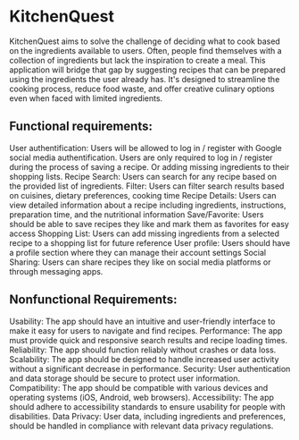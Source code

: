 # KitchenQuest
KitchenQuest aims to solve the challenge of deciding what to cook based on the ingredients available to users. Often, people find themselves with a collection of ingredients but lack the inspiration to create a meal. This application will bridge that gap by suggesting recipes that can be prepared using the ingredients the user already has. It's designed to streamline the cooking process, reduce food waste, and offer creative culinary options even when faced with limited ingredients.

## Functional requirements:
User authentification: Users will be allowed to log in / register with Google social media authentification. Users are only required to log in / register during the process of saving a recipe. Or adding missing ingredients to their shopping lists.
Recipe Search: Users can search for any recipe based on the provided list of ingredients. 
Filter: Users can filter search results based on cuisines, dietary preferences, cooking time
Recipe Details: Users can view detailed information about a recipe including ingredients, instructions, preparation time, and the nutritional information
Save/Favorite: Users should be able to save recipes they like and mark them as favorites for easy access
Shopping List: Users can add missing ingredients from a selected recipe to a shopping list for future reference
User profile: Users should have a profile section where they can manage their account settings
Social Sharing: Users can share recipes they like on social media platforms or through messaging apps.


## Nonfunctional Requirements:
Usability: The app should have an intuitive and user-friendly interface to make it easy for users to navigate and find recipes.
Performance: The app must provide quick and responsive search results and recipe loading times.
Reliability: The app should function reliably without crashes or data loss.
Scalability: The app should be designed to handle increased user activity without a significant decrease in performance.
Security: User authentication and data storage should be secure to protect user information.
Compatibility: The app should be compatible with various devices and operating systems (iOS, Android, web browsers).
Accessibility: The app should adhere to accessibility standards to ensure usability for people with disabilities.
Data Privacy: User data, including ingredients and preferences, should be handled in compliance with relevant data privacy regulations.



